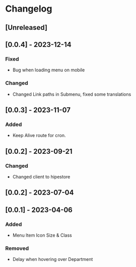 # Changelog

## [Unreleased]

## [0.0.4] - 2023-12-14

### Fixed

- Bug when loading menu on mobile

### Changed

- Changed Link paths in Submenu, fixed some translations

## [0.0.3] - 2023-11-07

### Added

- Keep Alive route for cron.

## [0.0.2] - 2023-09-21

### Changed

- Changed client to hipestore

## [0.0.2] - 2023-07-04

## [0.0.1] - 2023-04-06

### Added

- Menu Item Icon Size & Class

### Removed

- Delay when hovering over Department

